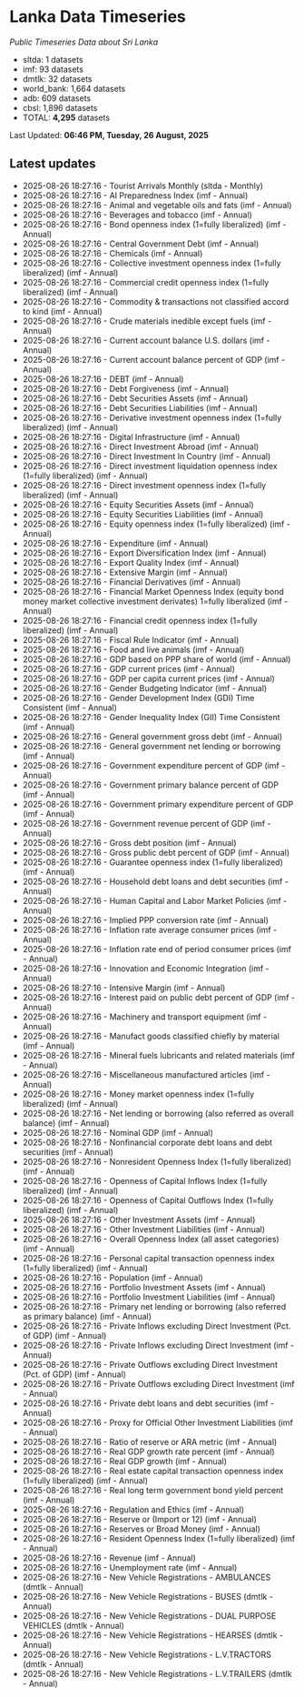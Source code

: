 # Lanka Data Timeseries
*Public Timeseries Data about Sri Lanka*

* sltda: 1 datasets
* imf: 93 datasets
* dmtlk: 32 datasets
* world_bank: 1,664 datasets
* adb: 609 datasets
* cbsl: 1,896 datasets
* TOTAL: **4,295** datasets

Last Updated: **06:46 PM, Tuesday, 26 August, 2025**

## Latest updates

* 2025-08-26 18:27:16 - Tourist Arrivals Monthly (sltda - Monthly)
* 2025-08-26 18:27:16 - AI Preparedness Index (imf - Annual)
* 2025-08-26 18:27:16 - Animal and vegetable oils and fats (imf - Annual)
* 2025-08-26 18:27:16 - Beverages and tobacco (imf - Annual)
* 2025-08-26 18:27:16 - Bond openness index (1=fully liberalized) (imf - Annual)
* 2025-08-26 18:27:16 - Central Government Debt (imf - Annual)
* 2025-08-26 18:27:16 - Chemicals (imf - Annual)
* 2025-08-26 18:27:16 - Collective investment openness index (1=fully liberalized) (imf - Annual)
* 2025-08-26 18:27:16 - Commercial credit openness index (1=fully liberalized) (imf - Annual)
* 2025-08-26 18:27:16 - Commodity & transactions not classified accord to kind (imf - Annual)
* 2025-08-26 18:27:16 - Crude materials inedible except fuels (imf - Annual)
* 2025-08-26 18:27:16 - Current account balance U.S. dollars (imf - Annual)
* 2025-08-26 18:27:16 - Current account balance percent of GDP (imf - Annual)
* 2025-08-26 18:27:16 - DEBT (imf - Annual)
* 2025-08-26 18:27:16 - Debt Forgiveness (imf - Annual)
* 2025-08-26 18:27:16 - Debt Securities Assets (imf - Annual)
* 2025-08-26 18:27:16 - Debt Securities Liabilities (imf - Annual)
* 2025-08-26 18:27:16 - Derivative investment openness index (1=fully liberalized) (imf - Annual)
* 2025-08-26 18:27:16 - Digital Infrastructure (imf - Annual)
* 2025-08-26 18:27:16 - Direct Investment Abroad (imf - Annual)
* 2025-08-26 18:27:16 - Direct Investment In Country (imf - Annual)
* 2025-08-26 18:27:16 - Direct investment liquidation openness index (1=fully liberalized) (imf - Annual)
* 2025-08-26 18:27:16 - Direct investment openness index (1=fully liberalized) (imf - Annual)
* 2025-08-26 18:27:16 - Equity Securities Assets (imf - Annual)
* 2025-08-26 18:27:16 - Equity Securities Liabilities (imf - Annual)
* 2025-08-26 18:27:16 - Equity openness index (1=fully liberalized) (imf - Annual)
* 2025-08-26 18:27:16 - Expenditure (imf - Annual)
* 2025-08-26 18:27:16 - Export Diversification Index (imf - Annual)
* 2025-08-26 18:27:16 - Export Quality Index (imf - Annual)
* 2025-08-26 18:27:16 - Extensive Margin (imf - Annual)
* 2025-08-26 18:27:16 - Financial Derivatives (imf - Annual)
* 2025-08-26 18:27:16 - Financial Market Openness Index (equity bond money market collective investment derivates) 1=fully liberalized (imf - Annual)
* 2025-08-26 18:27:16 - Financial credit openness index (1=fully liberalized) (imf - Annual)
* 2025-08-26 18:27:16 - Fiscal Rule Indicator (imf - Annual)
* 2025-08-26 18:27:16 - Food and live animals (imf - Annual)
* 2025-08-26 18:27:16 - GDP based on PPP share of world (imf - Annual)
* 2025-08-26 18:27:16 - GDP current prices (imf - Annual)
* 2025-08-26 18:27:16 - GDP per capita current prices (imf - Annual)
* 2025-08-26 18:27:16 - Gender Budgeting Indicator (imf - Annual)
* 2025-08-26 18:27:16 - Gender Development Index (GDI) Time Consistent (imf - Annual)
* 2025-08-26 18:27:16 - Gender Inequality Index (GII) Time Consistent (imf - Annual)
* 2025-08-26 18:27:16 - General government gross debt (imf - Annual)
* 2025-08-26 18:27:16 - General government net lending or borrowing (imf - Annual)
* 2025-08-26 18:27:16 - Government expenditure percent of GDP (imf - Annual)
* 2025-08-26 18:27:16 - Government primary balance percent of GDP (imf - Annual)
* 2025-08-26 18:27:16 - Government primary expenditure percent of GDP (imf - Annual)
* 2025-08-26 18:27:16 - Government revenue percent of GDP (imf - Annual)
* 2025-08-26 18:27:16 - Gross debt position (imf - Annual)
* 2025-08-26 18:27:16 - Gross public debt percent of GDP (imf - Annual)
* 2025-08-26 18:27:16 - Guarantee openness index (1=fully liberalized) (imf - Annual)
* 2025-08-26 18:27:16 - Household debt loans and debt securities (imf - Annual)
* 2025-08-26 18:27:16 - Human Capital and Labor Market Policies (imf - Annual)
* 2025-08-26 18:27:16 - Implied PPP conversion rate (imf - Annual)
* 2025-08-26 18:27:16 - Inflation rate average consumer prices (imf - Annual)
* 2025-08-26 18:27:16 - Inflation rate end of period consumer prices (imf - Annual)
* 2025-08-26 18:27:16 - Innovation and Economic Integration (imf - Annual)
* 2025-08-26 18:27:16 - Intensive Margin (imf - Annual)
* 2025-08-26 18:27:16 - Interest paid on public debt percent of GDP (imf - Annual)
* 2025-08-26 18:27:16 - Machinery and transport equipment (imf - Annual)
* 2025-08-26 18:27:16 - Manufact goods classified chiefly by material (imf - Annual)
* 2025-08-26 18:27:16 - Mineral fuels lubricants and related materials (imf - Annual)
* 2025-08-26 18:27:16 - Miscellaneous manufactured articles (imf - Annual)
* 2025-08-26 18:27:16 - Money market openness index (1=fully liberalized) (imf - Annual)
* 2025-08-26 18:27:16 - Net lending or borrowing (also referred as overall balance) (imf - Annual)
* 2025-08-26 18:27:16 - Nominal GDP (imf - Annual)
* 2025-08-26 18:27:16 - Nonfinancial corporate debt loans and debt securities (imf - Annual)
* 2025-08-26 18:27:16 - Nonresident Openness Index (1=fully liberalized) (imf - Annual)
* 2025-08-26 18:27:16 - Openness of Capital Inflows Index (1=fully liberalized) (imf - Annual)
* 2025-08-26 18:27:16 - Openness of Capital Outflows Index (1=fully liberalized) (imf - Annual)
* 2025-08-26 18:27:16 - Other Investment Assets (imf - Annual)
* 2025-08-26 18:27:16 - Other Investment Liabilities (imf - Annual)
* 2025-08-26 18:27:16 - Overall Openness Index (all asset categories) (imf - Annual)
* 2025-08-26 18:27:16 - Personal capital transaction openness index (1=fully liberalized) (imf - Annual)
* 2025-08-26 18:27:16 - Population (imf - Annual)
* 2025-08-26 18:27:16 - Portfolio Investment Assets (imf - Annual)
* 2025-08-26 18:27:16 - Portfolio Investment Liabilities (imf - Annual)
* 2025-08-26 18:27:16 - Primary net lending or borrowing (also referred as primary balance) (imf - Annual)
* 2025-08-26 18:27:16 - Private Inflows excluding Direct Investment (Pct. of GDP) (imf - Annual)
* 2025-08-26 18:27:16 - Private Inflows excluding Direct Investment (imf - Annual)
* 2025-08-26 18:27:16 - Private Outflows excluding Direct Investment (Pct. of GDP) (imf - Annual)
* 2025-08-26 18:27:16 - Private Outflows excluding Direct Investment (imf - Annual)
* 2025-08-26 18:27:16 - Private debt loans and debt securities (imf - Annual)
* 2025-08-26 18:27:16 - Proxy for Official Other Investment Liabilities (imf - Annual)
* 2025-08-26 18:27:16 - Ratio of reserve or ARA metric (imf - Annual)
* 2025-08-26 18:27:16 - Real GDP growth rate percent (imf - Annual)
* 2025-08-26 18:27:16 - Real GDP growth (imf - Annual)
* 2025-08-26 18:27:16 - Real estate capital transaction openness index (1=fully liberalized) (imf - Annual)
* 2025-08-26 18:27:16 - Real long term government bond yield percent (imf - Annual)
* 2025-08-26 18:27:16 - Regulation and Ethics (imf - Annual)
* 2025-08-26 18:27:16 - Reserve or (Import or 12) (imf - Annual)
* 2025-08-26 18:27:16 - Reserves or Broad Money (imf - Annual)
* 2025-08-26 18:27:16 - Resident Openness Index (1=fully liberalized) (imf - Annual)
* 2025-08-26 18:27:16 - Revenue (imf - Annual)
* 2025-08-26 18:27:16 - Unemployment rate (imf - Annual)
* 2025-08-26 18:27:16 - New Vehicle Registrations - AMBULANCES (dmtlk - Annual)
* 2025-08-26 18:27:16 - New Vehicle Registrations - BUSES (dmtlk - Annual)
* 2025-08-26 18:27:16 - New Vehicle Registrations - DUAL PURPOSE VEHICLES (dmtlk - Annual)
* 2025-08-26 18:27:16 - New Vehicle Registrations - HEARSES (dmtlk - Annual)
* 2025-08-26 18:27:16 - New Vehicle Registrations - L.V.TRACTORS (dmtlk - Annual)
* 2025-08-26 18:27:16 - New Vehicle Registrations - L.V.TRAILERS (dmtlk - Annual)